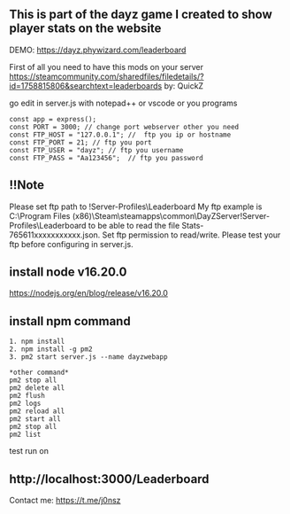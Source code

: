 ## This is part of the dayz game I created to show player stats on the website

DEMO: https://dayz.phywizard.com/leaderboard

First of all you need to have this mods on your server
https://steamcommunity.com/sharedfiles/filedetails/?id=1758815806&searchtext=leaderboards by: QuickZ

go edit in server.js with notepad++ or vscode or you programs
  ```
const app = express();
const PORT = 3000; // change port webserver other you need
const FTP_HOST = "127.0.0.1"; //  ftp you ip or hostname  
const FTP_PORT = 21; // ftp you port 
const FTP_USER = "dayz"; // ftp you username
const FTP_PASS = "Aa123456";  // ftp you password
  ```
## !!Note

 Please set ftp path to !Server-Profiles\Leaderboard
My ftp example is C:\Program Files (x86)\Steam\steamapps\common\DayZServer\!Server-Profiles\Leaderboard
to be able to read the file Stats-765611xxxxxxxxxxx.json. Set ftp permission to read/write. Please test your ftp before configuring in server.js.


## install node v16.20.0
https://nodejs.org/en/blog/release/v16.20.0

## install npm command
  ```
1. npm install
2. npm install -g pm2
3. pm2 start server.js --name dayzwebapp

*other command* 
pm2 stop all
pm2 delete all
pm2 flush
pm2 logs
pm2 reload all
pm2 start all
pm2 stop all
pm2 list
```

test run on 

## http://localhost:3000/Leaderboard

Contact me: https://t.me/j0nsz
